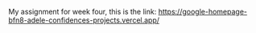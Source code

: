 My assignment for week four, this is the link: https://google-homepage-bfn8-adele-confidences-projects.vercel.app/
